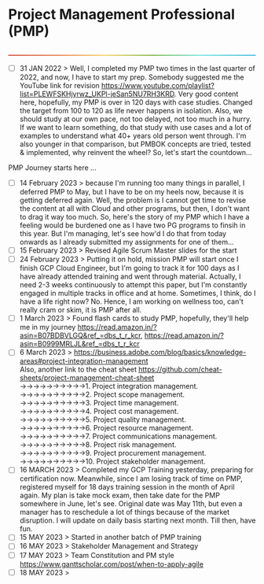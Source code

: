 # Project Management Professional (PMP)

<p align="center">
  <img src="/Content/rainbow.png">
</p>

- [ ] 31 JAN 2022 > Well, I completed my PMP two times in the last quarter of 2022, and now, I have to start my prep. Somebody suggested me the YouTube link for revision https://www.youtube.com/playlist?list=PLEWFSKHjyrwz_UKPl-jeSan5NU7RH3KRD. Very good content here, hopefully, my PMP is over in 120 days with case studies. Changed the target from 100 to 120 as life never happens in isolation. Also, we should study at our own pace, not too delayed, not too much in a hurry. If we want to learn something, do that study with use cases and a lot of examples to understand what 40+ years old person went through. I'm also younger in that comparison, but PMBOK concepts are tried, tested & implemented, why reinvent the wheel? So, let's start the countdown...   

PMP Journey starts here ...  
- [ ] 14 February 2023 > because I'm running too many things in parallel, I deferred PMP to May, but I have to be on my heels now, because it is getting deferred again. Well, the problem is I cannot get time to revise the content at all with Cloud and other programs, but then, I don't want to drag it way too much. So, here's the story of my PMP which I have a feeling would be burdened one as I have two PG programs to finsih in this year. But I'm managing, let's see how'd I do that from today onwards as I already submitted my assignments for one of them...   
- [ ] 15 February 2023 > Revised Agile Scrum Master slides for the start  
- [ ] 24 February 2023 > Putting it on hold, mission PMP will start once I finish GCP Cloud Engineer, but I'm going to track it for 100 days as I have already attended training and went through material.  Actually, I need 2-3 weeks continuously to attempt this paper, but I'm constantly engaged in multiple tracks in office and at home. Sometimes, I think, do I have a life right now? No. Hence, I am working on wellness too, can't really cram or skim, it is PMP after all.  
- [ ] 1 March 2023 > Found flash cards to study PMP, hopefully, they'll help me in my journey https://read.amazon.in/?asin=B07BDBVLGQ&ref_=dbs_t_r_kcr, https://read.amazon.in/?asin=B0999MRLJL&ref_=dbs_t_r_kcr  
- [ ] 6 March 2023 > https://business.adobe.com/blog/basics/knowledge-areas#project-integration-management  
Also, another link to the cheat sheet https://github.com/cheat-sheets/project-management-cheat-sheet  
->->->->->->->->->->1. Project integration management.  
->->->->->->->->->->2. Project scope management.  
->->->->->->->->->->3. Project time management.  
->->->->->->->->->->4. Project cost management.  
->->->->->->->->->->5. Project quality management.  
->->->->->->->->->->6. Project resource management.  
->->->->->->->->->->7. Project communications management.  
->->->->->->->->->->8. Project risk management.  
->->->->->->->->->->9. Project procurement management.  
->->->->->->->->->->10. Project stakeholder management.  
- [ ] 16 MARCH 2023 > Completed my GCP Training yesterday, preparing for certification now. Meanwhile, since I am losing track of time on PMP, registered myself for 18 days training session in the month of April again. My plan is take mock exam, then take date for the PMP somewhere in June, let's see. Original date was May 11th, but even a manager has to reschedule a lot of things because of the market disruption. I will update on daily basis starting next month. Till then, have fun.  
- [ ] 15 MAY 2023 > Started in another batch of PMP training  
- [ ] 16 MAY 2023 > Stakeholder Management and Strategy  
- [ ] 17 MAY 2023 > Team Constitution and PM style  
https://www.ganttscholar.com/post/when-to-apply-agile  
- [ ] 18 MAY 2023 >  
